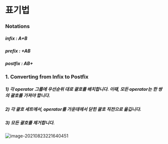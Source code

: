 # 표기법

### Notations

##### infix  : A+B

##### prefix : +AB

##### postfix : AB+



### 1. Converting from Infix to Postfix

##### 1) 각 operator 그룹에 우선순위 대로 괄호를 배치합니다. 이때, 모든 operator는 한 쌍의 괄호를 가져야 합니다.

##### 2) 각 괄호 세트에서, operator를 가운데에서 닫힌 괄호 직전으로 옮깁니다.

##### 3) 모든 괄호를 제거합니다.

 

![image-20210823221640451](표기법.assets/image-20210823221640451.png)





